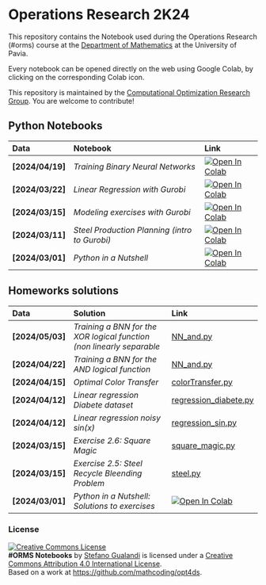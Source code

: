 # Operations Research 2K24

This repository contains the Notebook used during the Operations Research (#orms) course at the [Department of Mathematics](https://matematica.unipv.it/) at the University of Pavia.

Every notebook can be opened directly on the web using Google Colab, by clicking on the corresponding Colab icon.

This repository is maintained by the [Computational Optimization Research Group](https://www.compopt.it/). You are welcome to contribute!

## Python Notebooks

| Data | Notebook | Link |
|:-|:-|:-|
|**[2024/04/19]**|*Training Binary Neural Networks*|[![Open In Colab](https://colab.research.google.com/assets/colab-badge.svg)](https://colab.research.google.com/github/mathcoding/opt4ds/blob/master/notebooks/TrainingBNN.ipynb)|
|**[2024/03/22]**|*Linear Regression with Gurobi*|[![Open In Colab](https://colab.research.google.com/assets/colab-badge.svg)](https://colab.research.google.com/github/mathcoding/opt4ds/blob/master/notebooks/linear_regression.ipynb)|
|**[2024/03/15]**|*Modeling exercises with Gurobi*|[![Open In Colab](https://colab.research.google.com/assets/colab-badge.svg)](https://colab.research.google.com/github/mathcoding/opt4ds/blob/master/notebooks/Python_and_Gurobi.ipynb)|
|**[2024/03/11]**|*Steel Production Planning (intro to Gurobi)*|[![Open In Colab](https://colab.research.google.com/assets/colab-badge.svg)](https://colab.research.google.com/github/mathcoding/opt4ds/blob/master/notebooks/Steel_Planning.ipynb)|
|**[2024/03/01]**|*Python in a Nutshell*|[![Open In Colab](https://colab.research.google.com/assets/colab-badge.svg)](https://colab.research.google.com/github/mathcoding/opt4ds/blob/master/notebooks/Python_in_a_Nutshell.ipynb)|

## Homeworks solutions

| Data | Solution | Link |
|:-|:-|:-|
|**[2024/05/03]**|*Training a BNN for the XOR logical function (non linearly separable*|[NN_and.py](https://github.com/mathcoding/opt4ds/blob/master/scripts/Xor_aula.py)|
|**[2024/04/22]**|*Training a BNN for the AND logical function*|[NN_and.py](https://github.com/mathcoding/opt4ds/blob/master/scripts/NN_and.py)|
|**[2024/04/15]**|*Optimal Color Transfer*|[colorTransfer.py](https://github.com/mathcoding/opt4ds/blob/master/scripts/colorTransfer.py)|
|**[2024/04/12]**|*Linear regression Diabete dataset*|[regression_diabete.py](https://github.com/mathcoding/opt4ds/blob/master/scripts/regression_diabete.py)|
|**[2024/04/12]**|*Linear regression noisy $sin(x)$*|[regression_sin.py](https://github.com/mathcoding/opt4ds/blob/master/scripts/regression_sin.py)|
|**[2024/03/15]**|*Exercise 2.6: Square Magic*|[square_magic.py](https://github.com/mathcoding/opt4ds/blob/master/scripts/square_magic.py)|
|**[2024/03/15]**|*Exercise 2.5: Steel Recycle Bleending Problem*|[steel.py](https://github.com/mathcoding/opt4ds/blob/master/scripts/steel.py)|
|**[2024/03/01]**|*Python in a Nutshell: Solutions to exercises*|[![Open In Colab](https://colab.research.google.com/assets/colab-badge.svg)](https://colab.research.google.com/github/mathcoding/opt4ds/blob/master/notebooks/Python_in_a_Nutshell_solutions.ipynb)|



### License
<a rel="license" href="http://creativecommons.org/licenses/by/4.0/"><img alt="Creative Commons License" style="border-width:0" src="https://i.creativecommons.org/l/by/4.0/88x31.png" /></a><br /><span xmlns:dct="http://purl.org/dc/terms/" property="dct:title"><b>#ORMS Notebooks</b></span> by <a xmlns:cc="http://creativecommons.org/ns#" href="http://matematica.unipv.it/gualandi" property="cc:attributionName" rel="cc:attributionURL">Stefano Gualandi</a> is licensed under a <a rel="license" href="http://creativecommons.org/licenses/by/4.0/">Creative Commons Attribution 4.0 International License</a>.<br />Based on a work at <a xmlns:dct="http://purl.org/dc/terms/" href="https://github.com/mathcoding/opt4ds" rel="dct:source">https://github.com/mathcoding/opt4ds</a>.
